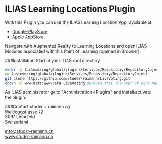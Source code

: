 # ILIAS Learning Locations Plugin

With this Plugin you can use the ILIAS Learning Location App, available at:  
- [Google-PlayStore](https://play.google.com/store/apps/details?id=ch.studerraimann.ilias.learnloc)  
- [Apple AppStore](https://itunes.apple.com/ch/app/ilias-lernorte/id1066335052)  

Navigate with Augmented Reality to Learning Locations and open ILIAS Modules associated with this Point of Learning (opened in Browser).

###Installation
Start at your ILIAS root directory  
```bash
mkdir -p Customizing/global/plugins/Services/Repository/RepositoryObject  
cd Customizing/global/plugins/Services/Repository/RepositoryObject
git clone https://github.com/studer-raimann/LiveVoting.git  
chown -R www-data:www-data LiveVoting #ensure that the user of your Webserver has full access to this directory
```  
As ILIAS administrator go to "Administration->Plugins" and install/activate the plugin.  

###Contact
studer + raimann ag  
Waldeggstrasse 72  
3097 Liebefeld  
Switzerland  

info@studer-raimann.ch  
www.studer-raimann.ch
